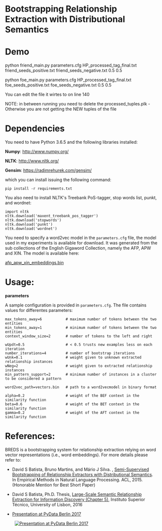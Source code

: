 Bootstrapping Relationship Extraction with Distributional Semantics
===================================================================

Demo
====


python friend_main.py parameters.cfg HP_processed_tag_final.txt friend_seeds_positive.txt friend_seeds_negative.txt 0.5 0.5

python foe_main.py parameters.cfg HP_processed_tag_final.txt foe_seeds_positive.txt foe_seeds_negative.txt 0.5 0.5

You can edit the file it wirtes to on line 140

NOTE: in between running you need to delete the processed_tuples.plk - Otherwise you are not getting the NEW tuples of the file


Dependencies
============

You need to have Python 3.6.5 and the following libraries installed:

**Numpy**: http://www.numpy.org/

**NLTK**: http://www.nltk.org/

**Gensim**: https://radimrehurek.com/gensim/

which you can install issuing the following command:

    pip install -r requirements.txt

You also need to install NLTK's Treebank PoS-tagger, stop words list, punkt, and wordnet:

    import nltk
    nltk.download('maxent_treebank_pos_tagger')
    nltk.download('stopwords')
    nltk.download('punkt')
    nltk.download('wordnet')
    
You need to specify a word2vec model in the `parameters.cfg` file, the model used in my experiments is available for download. It was generated from the sub collections of the English Gigaword Collection, namely the AFP, APW and XIN. The model is available here: 

[afp_apw_xin_embeddings.bin](https://drive.google.com/file/d/0B0CbnDgKi0PyZHRtVS1xWlVnekE/view?usp=sharing)


Usage:
=====

**parameters**

A sample configuration is provided in `parameters.cfg`. The file contains values for differentes parameters:

    max_tokens_away=6           # maximum number of tokens between the two entities
    min_tokens_away=1           # minimum number of tokens between the two entities
    context_window_size=2       # number of tokens to the left and right

    wUpdt=0.5                   # < 0.5 trusts new examples less on each iteration
    number_iterations=4         # number of bootstrap iterations
    wUnk=0.1                    # weight given to unknown extracted relationship instances
    wNeg=2                      # weight given to extracted relationship instances
    min_pattern_support=2       # minimum number of instances in a cluster to be considered a pattern

    word2vec_path=vectors.bin   # path to a word2vecmodel in binary format

    alpha=0.2                   # weight of the BEF context in the similarity function
    beta=0.6                    # weight of the BET context in the similarity function
    gamma=0.2                   # weight of the AFT context in the similarity function



References:
==========
BREDS is a bootstrapping system for relationship extraction relying on word vector representations (i.e., word embeddings). For more details please refer to:

- David S Batista, Bruno Martins, and Mário J Silva. , [Semi-Supervised Bootstrapping of Relationship Extractors with Distributional Semantics](http://davidsbatista.net/assets/documents/publications/breds-emnlp_15.pdf). In Empirical Methods in Natural Language Processing. ACL, 2015. (Honorable Mention for Best Short Paper)

- David S Batista, Ph.D. Thesis, [Large-Scale Semantic Relationship Extraction for Information Discovery (Chapter 5)](http://davidsbatista.net/assets/documents/publications/dsbatista-phd-thesis-2016.pdf), Instituto Superior Técnico, University of Lisbon, 2016

- [Presentation at PyData Berlin 2017](https://www.youtube.com/watch?v=Ra15lX-wojg)

  &nbsp;&nbsp;[![Presentation at PyData Berlin 2017](https://img.youtube.com/vi/Ra15lX-wojg/default.jpg)](https://www.youtube.com/watch?v=Ra15lX-wojg)

